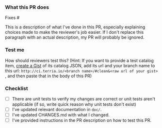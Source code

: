 ### What this PR does

Fixes #<insert issue number here if relevant>

This is a description of what I've done in this PR, especially explaining choices made to make the reviewer's job easier. If I don't replace this paragraph with an actual description, my PR will probably be ignored.
  
### Test me
  
How should reviewers test this? (Hint: If you want to provide a test catalog item, [create a Gist](https://gist.github.com/) of its catalog JSON, add its url and your branch name to this url: `http://ci.terria.io/<branch name>/#clean&<raw url of your gist>` , and then paste that in the body of this PR)

### Checklist

-   [ ] There are unit tests to verify my changes are correct or unit tests aren't applicable (if so, write quick reason why unit tests don't exist)
-   [ ] I've updated relevant documentation in `doc/`.
-   [ ] I've updated CHANGES.md with what I changed.
-   [ ] I've provided instructions in the PR description on how to test this PR.
